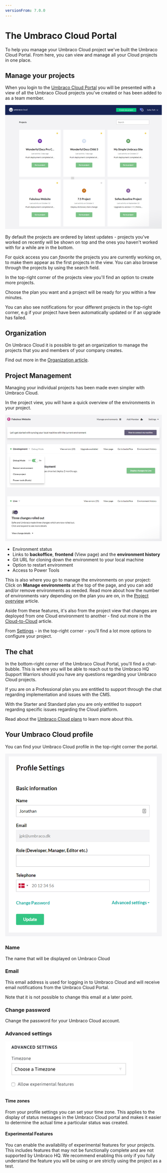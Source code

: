 ```yaml
---
versionFrom: 7.0.0
---
```


# The Umbraco Cloud Portal

To help you manage your Umbraco Cloud project we've built the Umbraco Cloud Portal. From here, you can view and manage all your Cloud projects in one place.

## Manage your projects

When you login to the [Umbraco Cloud Portal](https://www.s1.umbraco.io/home/login/) you will be presented with a view of all the Umbraco Cloud projects you've created or has been added to as a team member.

![View all projects](images/view-projects.png)

By default the projects are ordered by latest updates - projects you've worked on recently will be shown on top and the ones you haven't worked with for a while are in the bottom.

For quick access you can *favorite* the projects you are currently working on, to make them appear as the first projects in the view. You can also browse through the projects by using the search field.

In the top-right corner of the projects view you'll find an option to create more projects. 

Choose the plan you want and a project will be ready for you within a few minutes.

You can also see notifications for your different projects in the top-right corner,
e.g if your project have been automatically updated or if an upgrade has failed.

## Organization

On Umbraco Cloud it is possible to get an organization to manage the projects that you and members of your company creates.

Find out more in the [Organization article](Organizations).

## Project Management

Managing your individual projects has been made even simpler with Umbraco Cloud.

In the project view, you will have a quick overview of the environments in your project.

![Project overview](images/project-overview.png)

* Environment status
* Links to **backoffice**, **frontend** (View page) and the **environment history**
* Git URL for cloning down the environment to your local machine
* Option to restart environment
* Access to Power Tools

This is also where you go to manage the environments on your project: Click on **Manage environments** at the top of the page, and you can add and/or remove environments as needed. Read more about how the number of environments vary depending on the plan you are on, in the [Project overview](../Project-Overview) article.

Aside from these features, it's also from the project view that changes are deployed from one Cloud environment to another - find out more in the [Cloud-to-Cloud](../../Deployment/cloud-to-cloud) article.

From [Settings](../../Set-up/project-settings) - in the top-right corner - you'll find a lot more options to configure your project.

## The chat

In the bottom-right corner of the Umbraco Cloud Portal, you'll find a chat-bubble. This is where you will be able to reach out to the Umbraco HQ Support Warriors should you have any questions regarding your Umbraco Cloud projects.

If you are on a Professional plan you are entitled to support through the chat regarding implementation and issues with the CMS.

With the Starter and Standard plan you are only entitled to support regarding specific issues regarding the Cloud platform. 

Read about the [Umbraco Cloud plans](https://umbraco.com/pricing/) to learn more about this.

## Your Umbraco Cloud profile

You can find your Umbraco Cloud profile in the top-right corner the portal.

![settings](images/profile.png)

### Name

The name that will be displayed on Umbraco Cloud

### Email

This email address is used for logging in to Umbraco Cloud and will receive email notifications from the Umbraco Cloud Portal.

Note that it is not possible to change this email at a later point.

### Change password

Change the password for your Umbraco Cloud account.

### Advanced settings

![Advanced settings](images/advanced.jpg)

#### Time zones

From your profile settings you can set your time zone. This applies to the display of status messages in the Umbraco Cloud portal and makes it easier to determine the actual time a particular status was created.

#### Experimental Features

You can enable the availability of experimental features for your projects. This includes features that may not be functionally complete and are not supported by Umbraco HQ. We recommend enabling this only if you fully understand the feature you will be using or are strictly using the project as a test.


